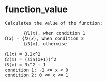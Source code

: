 # function_value
<pre>
Calculates the value of the function:

       {𝑓1(𝑥), when condition 1
𝑓(𝑥) = {𝑓2(𝑥), when condition 2 
       {𝑓3(𝑥), otherwise
       
𝑓1(𝑥) = 3.2x^2 
𝑓2(𝑥) = (sin(x+1))^2 
𝑓3(𝑥) = 3x^2 - 1 
condition 1: -2 <= x < 0 
condition 2: 0 <= x <= 1 
</pre>

